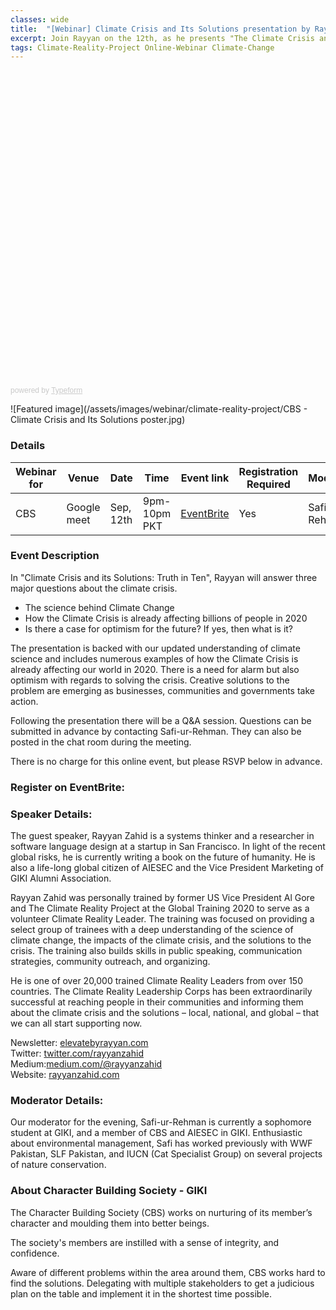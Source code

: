 ```yaml
---
classes: wide
title:  "[Webinar] Climate Crisis and Its Solutions presentation by Rayyan Zahid to the Character Building Society "
excerpt: Join Rayyan on the 12th, as he presents "The Climate Crisis and Its Solutions" to the Character Building Society.
tags: Climate-Reality-Project Online-Webinar Climate-Change
---
```

<div class="typeform-widget" data-url="https://form.typeform.com/to/VMkeyoUi" style="width: 100%; height: 500px;"></div> <script> (function() { var qs,js,q,s,d=document, gi=d.getElementById, ce=d.createElement, gt=d.getElementsByTagName, id="typef_orm", b="https://embed.typeform.com/"; if(!gi.call(d,id)) { js=ce.call(d,"script"); js.id=id; js.src=b+"embed.js"; q=gt.call(d,"script")[0]; q.parentNode.insertBefore(js,q) } })() </script> <div style="font-family: Sans-Serif;font-size: 12px;color: #999;opacity: 0.5; padding-top: 5px;"> powered by <a href="https://admin.typeform.com/signup?utm_campaign=VMkeyoUi&utm_source=typeform.com-01E8V701QXRC43Y1J88RMVCTYR-free&utm_medium=typeform&utm_content=typeform-embedded-poweredbytypeform&utm_term=EN" style="color: #999" target="_blank">Typeform</a> </div>

![Featured image](/assets/images/webinar/climate-reality-project/CBS - Climate Crisis and Its Solutions poster.jpg)

### Details

| Webinar for | Venue       | Date      | Time         | Event link                                                                                                                | Registration Required | Moderator      | 
|-------------|-------------|-----------|--------------|---------------------------------------------------------------------------------------------------------------------------|-----------------------|----------------| 
| CBS         | Google meet | Sep, 12th | 9pm-10pm PKT | [EventBrite](https://www.eventbrite.com/e/climate-crisis-and-its-solutions-by-rayyan-zahid-cbs-registration-120367942757) | Yes                   | Safi-ur-Rehman | 


### Event Description

In "Climate Crisis and its Solutions: Truth in Ten", Rayyan will answer three major questions about the climate crisis.
- The science behind Climate Change
- How the Climate Crisis is already affecting billions of people in 2020
- Is there a case for optimism for the future? If yes, then what is it?

The presentation is backed with our updated understanding of climate science and includes numerous examples of how the Climate Crisis is already affecting our world in 2020. There is a need for alarm but also optimism with regards to solving the crisis. Creative solutions to the problem are emerging as businesses, communities and governments take action.

Following the presentation there will be a Q&A session. Questions can be submitted in advance by contacting Safi-ur-Rehman. They can also be posted in the chat room during the meeting.

There is no charge for this online event, but please RSVP below in advance.

### Register on EventBrite:

<div id="eventbrite-widget-container-120367942757"></div>

<script src="https://www.eventbrite.com/static/widgets/eb_widgets.js"></script>

<script type="text/javascript">
    var exampleCallback = function() {
        console.log('Order complete!');
    };

    window.EBWidgets.createWidget({
        // Required
        widgetType: 'checkout',
        eventId: '120367942757',
        iframeContainerId: 'eventbrite-widget-container-120367942757',

        // Optional
        iframeContainerHeight: 425,  // Widget height in pixels. Defaults to a minimum of 425px if not provided
        onOrderComplete: exampleCallback  // Method called when an order has successfully completed
    });
</script>

### Speaker Details:
The guest speaker, Rayyan Zahid is a systems thinker and a researcher in software language design at a startup in San Francisco. In light of the recent global risks, he is currently writing a book on the future of humanity. He is also a life-long global citizen of AIESEC and the Vice President Marketing of GIKI Alumni Association.

Rayyan Zahid was personally trained by former US Vice President Al Gore and The Climate Reality Project at the Global Training 2020 to serve as a volunteer Climate Reality Leader. The training was focused on providing a select group of trainees with a deep understanding of the science of climate change, the impacts of the climate crisis, and the solutions to the crisis. The training also builds skills in public speaking, communication strategies, community outreach, and organizing.
 
He is one of over 20,000 trained Climate Reality Leaders from over 150 countries. The Climate Reality Leadership Corps has been extraordinarily successful at reaching people in their communities and informing them about the climate crisis and the solutions – local, national, and global – that we can all start supporting now.

Newsletter: [elevatebyrayyan.com](elevatebyrayyan.com)  
Twitter: [twitter.com/rayyanzahid](twitter.com/rayyanzahid)  
Medium:[medium.com/@rayyanzahid](medium.com/@rayyanzahid)  
Website: [rayyanzahid.com](rayyanzahid.com)  

### Moderator Details:
Our moderator for the evening, Safi-ur-Rehman is currently a sophomore student at GIKI, and a member of CBS and AIESEC in GIKI. Enthusiastic about environmental management, Safi has worked previously with WWF Pakistan, SLF Pakistan, and IUCN (Cat Specialist Group) on several projects of nature conservation.

### About Character Building Society - GIKI
The Character Building Society (CBS) works on nurturing of its member’s character and moulding them into better beings.

The society's members are instilled with a sense of integrity, and confidence.

Aware of different problems within the area around them, CBS works hard to find the solutions. Delegating with multiple stakeholders to get a judicious plan on the table and implement it in the shortest time possible.
